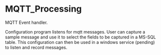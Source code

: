 # MQTT_Processing

MQTT Event handler.

Configuration program listens for mqtt messages.  User can capture a sample message and use it to select the fields to be captured in a 
MS-SQL table.  This configuration can then be used in a windows service (pending) to listen and record messages.
